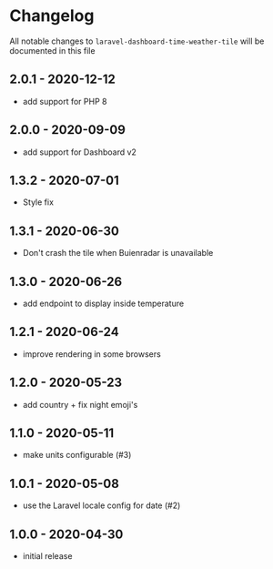 # Changelog

All notable changes to `laravel-dashboard-time-weather-tile` will be documented in this file

## 2.0.1 - 2020-12-12

- add support for PHP 8

## 2.0.0 - 2020-09-09

- add support for Dashboard v2

## 1.3.2 - 2020-07-01

- Style fix

## 1.3.1 - 2020-06-30

- Don't crash the tile when Buienradar is unavailable

## 1.3.0 - 2020-06-26

- add endpoint to display inside temperature

## 1.2.1 - 2020-06-24

- improve rendering in some browsers

## 1.2.0 - 2020-05-23

- add country + fix night emoji's

## 1.1.0 - 2020-05-11

- make units configurable (#3)

## 1.0.1 - 2020-05-08

- use the Laravel locale config for date (#2)

## 1.0.0 - 2020-04-30

- initial release
